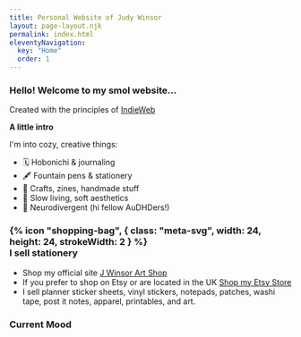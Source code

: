 ```yaml
---
title: Personal Website of Judy Winsor
layout: page-layout.njk
permalink: index.html
eleventyNavigation:
  key: "Home"
  order: 1
---
```


### Hello! Welcome to my smol website...
Created with the principles of [IndieWeb](https://indieweb.org/principles)

**A little intro**

I'm into cozy, creative things:
* 🗓 Hobonichi & journaling
* 🖋 Fountain pens & stationery
* 🎨 Crafts, zines, handmade stuff
* 🌱 Slow living, soft aesthetics
* 🧠 Neurodivergent (hi fellow AuDHDers!)

### <span class="meta-svg" style="display:inline-block; margin-right:0.4rem; vertical-align:middle;"><!-- Decorative (ignored by screen readers) -->{% icon "shopping-bag", { class: "meta-svg", width: 24, height: 24, strokeWidth: 2 } %}</span>I sell stationery

* Shop my official site [J Winsor Art Shop](https://jwinsorart.com)
* If you prefer to shop on Etsy or are located in the UK [Shop my Etsy Store](https://jwinsorart.etsy.com/)
* I sell planner sticker sheets, vinyl stickers, notepads, patches, washi tape, post it notes, apparel, printables, and art.

### Current Mood
<div id="statuscafe"><div id="statuscafe-username"></div><div id="statuscafe-content"></div></div><script src="https://status.cafe/current-status.js?name=jwinsorart" defer></script>


